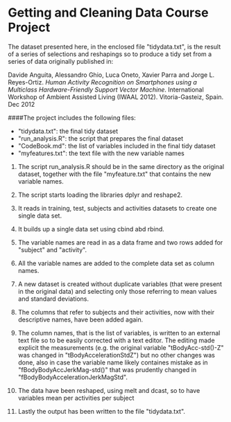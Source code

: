 
Getting and Cleaning Data Course Project
=========

The dataset presented here, in the enclosed file "tidydata.txt", is the result of a series of selections and reshapings so to produce a tidy set from a series of data originally published in:

Davide Anguita, Alessandro Ghio, Luca Oneto, Xavier Parra and Jorge L. Reyes-Ortiz. _Human Activity Recognition on Smartphones using a Multiclass Hardware-Friendly Support Vector Machine_. International Workshop of Ambient Assisted Living (IWAAL 2012). Vitoria-Gasteiz, Spain. Dec 2012 

####The project includes the following files:

* "tidydata.txt": the final tidy dataset  
* "run_analysis.R": the script that prepares the final dataset  
* "CodeBook.md": the list of variables included in the final tidy dataset  
* "myfeatures.txt": the text file with the new variable names

1. The script run_analysis.R should be in the same directory as the original dataset, together with the file "myfeature.txt" that contains the new variable names.

2. The script starts loading the libraries dplyr and reshape2.

3. It reads in training, test, subjects and activities datasets to create one single data set.

4. It builds up a single data set using cbind abd rbind.

5. The variable names are read in as a data frame and two rows added for "subject" and "activity". 

6. All the variable names are added to the complete data set as column names.  

7. A new dataset is created without duplicate variables (that were present in the original data) and selecting only those referring to mean values and standard deviations.  

8. The columns that refer to subjects and their activities, now  with their descriptive names, have been added again. 

9. The column names, that is the list of variables, is written to an external text file so to be easily corrected with a text editor. The editing made explicit the measurements (e.g. the original variable "tBodyAcc-std()-Z" was changed in "tBodyAccelerationStdZ") but no other changes was done, also in case the variable name likely containes mistake as in "fBodyBodyAccJerkMag-std()" that was prudently changed in "fBodyBodyAccelerationJerkMagStd".

10. The data have been reshaped, using melt and dcast, so to have variables mean per activities per subject

11. Lastly the output has been written to the file "tidydata.txt".



